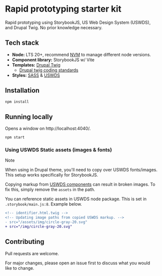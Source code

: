 # Rapid prototyping starter kit

Rapid prototyping using StorybookJS, US Web Design System (USWDS), and Drupal Twig. No prior knowledge necessary.

## Tech stack

- **Node:** LTS 20+, recommend [NVM](https://github.com/nvm-sh/nvm#installing-and-updating) to manage different node versions.
- **Component library:** StorybookJS w/ Vite
- **Templates:** [Drupal Twig](https://github.com/larowlan/vite-plugin-twig-drupal)
  - [Drupal twig coding standards](https://www.drupal.org/docs/develop/coding-standards/twig-coding-standards)
- **Styles:** [SASS](https://sass-lang.com/documentation) & [USWDS](https://designsystem.digital.gov)

## Installation

```sh
npm install
```

## Running locally

Opens a window on http://localhost:4040/.

```sh
npm start
```

### Using USWDS Static assets (images & fonts)

> [!NOTE]
> When using in Drupal theme, you'll need to copy over USWDS fonts/images. This setup works specifically for StorybookJS.

Copying markup from [USWDS components](https://designsystem.digital.gov/components/) can result in broken images. To fix this, simply remove the `assets` in the path.

You can reference static assets in USWDS node package. This is set in `.storybook/main.js:8`. Example below.

```diff
<!-- identifier.html.twig -->
<!-- Updating image paths from copied USWDS markup. -->
- src="/assets/img/circle-gray-20.svg"
+ src="/img/circle-gray-20.svg"
```

## Contributing

Pull requests are welcome.

For major changes, please open an issue first to discuss what you would like to change.
